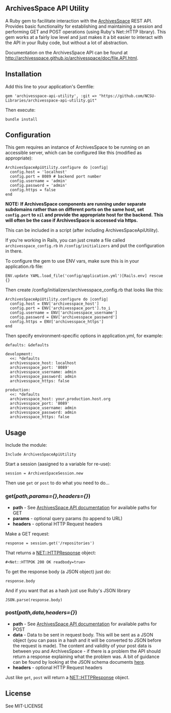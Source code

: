 ## ArchivesSpace API Utility

A Ruby gem to facilitate interaction with the [ArchivesSpace](http://archivesspace.org/) REST API. Provides basic functionality for establishing and maintaining a session and performing GET and POST operations (using Ruby's Net::HTTP library). This gem works at a fairly low level and just makes it a bit easier to interact with the API in your Ruby code, but without a lot of abstraction.

Documentation on the ArchivesSpace API can be found at http://archivesspace.github.io/archivesspace/doc/file.API.html.

## Installation

Add this line to your application's Gemfile:

    gem 'archivesspace-api-utility', :git => "https://github.com/NCSU-Libraries/archivesspace-api-utility.git"

Then execute:

    bundle install


## Configuration

This gem requires an instance of ArchivesSpace to be running on an accessible server, which can be configured like this (modified as appropriate):

```
ArchivesSpaceApiUtility.configure do |config|
  config.host = 'localhost'
  config.port = 8089 # backend port number
  config.username = 'admin'
  config.password = 'admin'
  config.https = false
end
```
**NOTE: If ArchivesSpace components are running under separate subdomains rather than on different ports on the same host, set `config.port` to `nil` and provide the appropriate host for the backend. This will often be the case if ArchivesSpace is accessed via https.**

This can be included in a script (after including ArchivesSpaceApiUtility).

If you're working in Rails, you can just create a file called `archivesspace_config.rb` in `/config/initializers` and put the configuration in there.

To configure the gem to use ENV vars, make sure this is in your application.rb file:

```
ENV.update YAML.load_file('config/application.yml')[Rails.env] rescue {}
```

Then create /config/initializers/archivesspace_config.rb that looks like this:

```
ArchivesSpaceApiUtility.configure do |config|
  config.host = ENV['archivesspace_host']
  config.port = ENV['archivesspace_port'].to_i
  config.username = ENV['archivesspace_username']
  config.password = ENV['archivesspace_password']
  config.https = ENV['archivesspace_https']
end
```

Then specify environment-specific options in application.yml, for example:

```
defaults: &defaults

development:
  <<: *defaults
  archivesspace_host: localhost
  archivesspace_port: '8089'
  archivesspace_username: admin
  archivesspace_password: admin
  archivesspace_https: false

production:
  <<: *defaults
  archivesspace_host: your.production.host.org
  archivesspace_port: '8089'
  archivesspace_username: admin
  archivesspace_password: admin
  archivesspace_https: false

```


## Usage

Include the module:

```
Include ArchivesSpaceApiUtility
```

Start a session (aasigned to a variable for re-use):

```
session = ArchivesSpaceSession.new
```

Then use `get` or `post` to do what you need to do...

### get(*path,params={},headers={}*)

* **path** - See [ArchivesSpace API documentation](http://archivesspace.github.io/archivesspace/doc/file.API.html) for available paths for GET
* **params** - optional query params (to append to URL)
* **headers** - optional HTTP Request headers

Make a GET request:

    response = session.get('/repositories')

That returns a [NET::HTTPResponse](http://www.ruby-doc.org/stdlib-2.1.1/libdoc/net/http/rdoc/Net/HTTPResponse.html) object:

```
#<Net::HTTPOK 200 OK readbody=true>
```

To get the response body (a JSON object) just do:

```
response.body
 ```

And if you want that as a hash just use Ruby's JSON library

```
JSON.parse(response.body)
 ```

### post(*path,data,headers={}*)

* **path** - See [ArchivesSpace API documentation](http://archivesspace.github.io/archivesspace/doc/file.API.html) for available paths for POST
* **data** - Data to be sent in request body. This will be sent as a JSON object (you can pass in a hash and it will be converted to JSON before the request is made). The content and validity of your post data is between you and ArchivesSpace - if there is a problem the API should return a response explaining what the problem was. A bit of guidance can be found by looking at the JSON schema documents [here](https://github.com/hudmol/archivesspace/tree/master/common/schemas).
* **headers** - optional HTTP Request headers

Just like `get`, `post` will return a [NET::HTTPResponse](http://www.ruby-doc.org/stdlib-2.1.1/libdoc/net/http/rdoc/Net/HTTPResponse.html) object.

## License

See MIT-LICENSE

